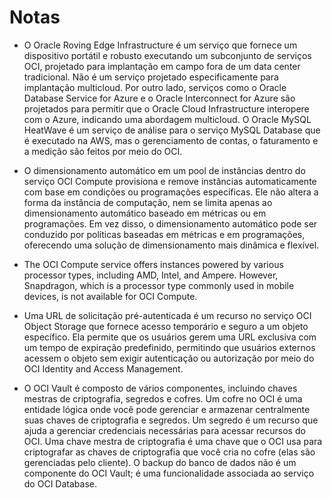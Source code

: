 # Notas

- O Oracle Roving Edge Infrastructure é um serviço que fornece um dispositivo portátil e robusto executando um subconjunto de serviços OCI, projetado para implantação em campo fora de um data center tradicional. Não é um serviço projetado especificamente para implantação multicloud. Por outro lado, serviços como o Oracle Database Service for Azure e o Oracle Interconnect for Azure são projetados para permitir que o Oracle Cloud Infrastructure interopere com o Azure, indicando uma abordagem multicloud. O Oracle MySQL HeatWave é um serviço de análise para o serviço MySQL Database que é executado na AWS, mas o gerenciamento de contas, o faturamento e a medição são feitos por meio do OCI.

- O dimensionamento automático em um pool de instâncias dentro do serviço OCI Compute provisiona e remove instâncias automaticamente com base em condições ou programações específicas. Ele não altera a forma da instância de computação, nem se limita apenas ao dimensionamento automático baseado em métricas ou em programações. Em vez disso, o dimensionamento automático pode ser conduzido por políticas baseadas em métricas e em programações, oferecendo uma solução de dimensionamento mais dinâmica e flexível.

- The OCI Compute service offers instances powered by various processor types, including AMD, Intel, and Ampere. However, Snapdragon, which is a processor type commonly used in mobile devices, is not available for OCI Compute.

- Uma URL de solicitação pré-autenticada é um recurso no serviço OCI Object Storage que fornece acesso temporário e seguro a um objeto específico. Ela permite que os usuários gerem uma URL exclusiva com um tempo de expiração predefinido, permitindo que usuários externos acessem o objeto sem exigir autenticação ou autorização por meio do OCI Identity and Access Management.

- O OCI Vault é composto de vários componentes, incluindo chaves mestras de criptografia, segredos e cofres. Um cofre no OCI é uma entidade lógica onde você pode gerenciar e armazenar centralmente suas chaves de criptografia e segredos. Um segredo é um recurso que ajuda a gerenciar credenciais necessárias para acessar recursos do OCI. Uma chave mestra de criptografia é uma chave que o OCI usa para criptografar as chaves de criptografia que você cria no cofre (elas são gerenciadas pelo cliente). O backup do banco de dados não é um componente do OCI Vault; é uma funcionalidade associada ao serviço do OCI Database.